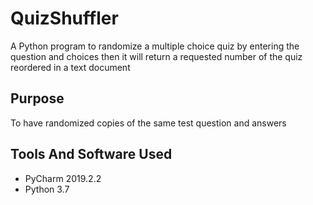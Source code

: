 # QuizShuffler
A Python program to randomize a multiple choice quiz by entering the question and choices then it will return a requested number of the quiz reordered in a text document
## Purpose
To have randomized copies of the same test question and answers
## Tools And Software Used
- PyCharm 2019.2.2
- Python 3.7
